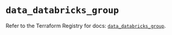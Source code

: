 # `data_databricks_group`

Refer to the Terraform Registry for docs: [`data_databricks_group`](https://registry.terraform.io/providers/databricks/databricks/1.58.0/docs/data-sources/group).
